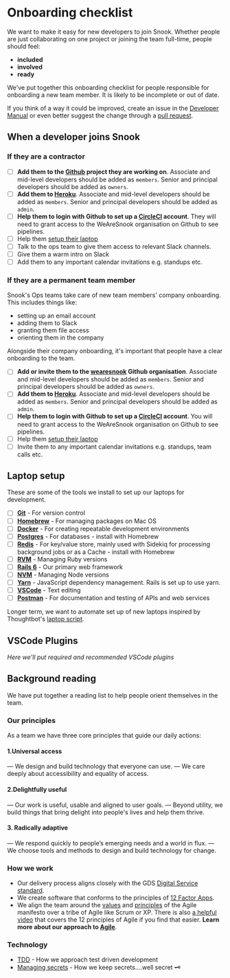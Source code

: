 # Onboarding checklist

We want to make it easy for new developers to join Snook. Whether people are just collaborating on one project or joining the team full-time, people should feel:

- **included**
- **involved**
- **ready**

We've put together this onboarding checklist for people responsible for onboarding a new team member. It is likely to be incomplete or out of date.

If you think of a way it could be improved, create an issue in the [Developer Manual](https://github.com/WeAreSnook/developer-manual) or even better suggest the change through a [pull request](pull-requests.md).

## When a developer joins Snook

### If they are a contractor

- [ ] **Add them to the [Github](https://github.com/WeAreSnook) project they are working on**. Associate and mid-level developers should be added as `members`. Senior and principal developers should be added as `owners`.
- [ ] **Add them to [Heroku](https://dashboard.heroku.com/teams/snook/access)**. Associate and mid-level developers should be added as `members`. Senior and principal developers should be added as `admin`.
- [ ] **Help them to login with Github to set up a [CircleCI](https://circleci.com/vcs-authorize/) account**. They will need to grant access to the WeAreSnook organisation on Github to see pipelines.
- [ ] Help them [setup their laptop](#laptop-setup)
- [ ] Talk to the ops team to give them access to relevant Slack channels.
- [ ] Give them a warm intro on Slack
- [ ] Add them to any important calendar invitations e.g. standups etc.

### If they are a permanent team member

Snook's Ops teams take care of new team members' company onboarding. This includes things like:

- setting up an email account
- adding them to Slack
- granting them file access
- orienting them in the company

Alongside their company onboarding, it's important that people have a clear onboarding to the team.

- [ ] **Add or invite them to the [wearesnook](https://github.com/orgs/WeAreSnook/people) Github organisation**. Associate and mid-level developers should be added as `members`. Senior and principal developers should be added as `owners`.
- [ ] **Add them to [Heroku](https://dashboard.heroku.com/teams/snook/access)**. Associate and mid-level developers should be added as `members`. Senior and principal developers should be added as `admin`.
- [ ] **Help them to login with Github to set up a [CircleCI](https://circleci.com/vcs-authorize/) account**. You will need to grant access to the WeAreSnook organisation on Github to see pipelines.
- [ ] Help them [setup their laptop](#laptop-setup)
- [ ] Invite them to any important calendar invitations e.g. standups, team calls etc.

## Laptop setup

These are some of the tools we install to set up our laptops for development.

- [ ] **[Git](https://git-scm.com/downloads)** - For version control
- [ ] **[Homebrew](https://brew.sh/)** - For managing packages on Mac OS
- [ ] **[Docker](https://www.docker.com/get-started)** - For creating repeatable development environments
- [ ] **[Postgres](https://www.postgresql.org/)** - For databases - install with Homebrew
- [ ] **[Redis](https://redis.io/)** - For key/value store, mainly used with Sidekiq for processing background jobs or as a Cache - install with Homebrew
- [ ] **[RVM](https://rvm.io/)** - Managing Ruby versions
- [ ] **[Rails 6](https://rubyonrails.org/)** - Our primary web framework
- [ ] **[NVM](https://github.com/nvm-sh/nvm)** - Managing Node versions
- [ ] **[Yarn](https://yarnpkg.com/)** - JavaScript dependency management. Rails is set up to use yarn.
- [ ] **[VSCode](https://code.visualstudio.com/)** - Text editing
- [ ] **[Postman](https://www.postman.com/)** - For documentation and testing of APIs and web services

Longer term, we want to automate set up of new laptops inspired by Thoughtbot's [laptop script](https://github.com/thoughtbot/laptop).

## VSCode Plugins

_Here we'll put required and recommended VSCode plugins_

## Background reading

We have put together a reading list to help people orient themselves in the team.

### Our principles

As a team we have three core principles that guide our daily actions:

#### 1.Universal access

— We design and build technology that everyone can use.
— We care deeply about accessibility and equality of access.

#### 2.Delightfully useful

— Our work is useful, usable and aligned to user goals.
— Beyond utility, we build things that bring delight into people's lives and help them thrive.

#### 3. Radically adaptive

— We respond quickly to people’s emerging needs and a world in flux.
— We choose tools and methods to design and build technology for change.

### How we work

- Our delivery process aligns closely with the GDS [Digital Service standard](https://www.gov.uk/service-manual/service-standard).
- We create software that conforms to the principles of [12 Factor Apps](https://12factor.net/).
- We align the team around the [values](https://www.agilealliance.org/agile101/the-agile-manifesto/) and [principles](https://www.agilealliance.org/agile101/12-principles-behind-the-agile-manifesto/) of the Agile manifesto over a tribe of Agile like Scrum or XP. There is also [a helpful video](https://www.youtube.com/watch?v=LMnozmayNJQ) that covers the 12 principles of Agile if you find that easier. **Learn more about our approach to [Agile](agile/)**.

### Technology

- [TDD](https://github.com/WeAreSnook/developer-manual/issues/9) - How we approach test driven development
- [Managing secrets](https://github.com/WeAreSnook/developer-manual/issues/10) - How we keep secrets....well secret 🗝
